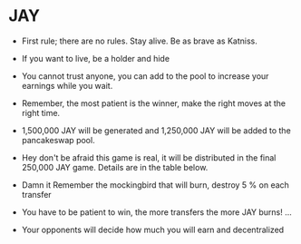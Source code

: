 # JAY
- First rule; there are no rules. Stay alive. Be as brave as Katniss.

- If you want to live, be a holder and hide

- You cannot trust anyone, you can add to the pool to increase your earnings while you wait.

- Remember, the most patient is the winner, make the right moves at the right time.

- 1,500,000 JAY will be generated and 1,250,000 JAY will be added to the pancakeswap pool.

- Hey don't be afraid this game is real, it will be distributed in the final 250,000 JAY game. Details are in the table below.

- Damn it Remember the mockingbird that will burn, destroy 5 % on each transfer

-  You have to be patient to win, the more transfers the more JAY burns! ... 

-  Your opponents will decide how much you will earn and decentralized
